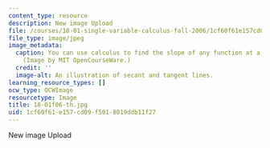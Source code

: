 ```yaml
---
content_type: resource
description: New image Upload
file: /courses/18-01-single-variable-calculus-fall-2006/1cf60f61e157cd09f5018019ddb11f27_18-01f06-th.jpg
file_type: image/jpeg
image_metadata:
  caption: You can use calculus to find the slope of any function at a given point.
    (Image by MIT OpenCourseWare.)
  credit: ''
  image-alt: An illustration of secant and tangent lines.
learning_resource_types: []
ocw_type: OCWImage
resourcetype: Image
title: 18-01f06-th.jpg
uid: 1cf60f61-e157-cd09-f501-8019ddb11f27
---
```

New image Upload

